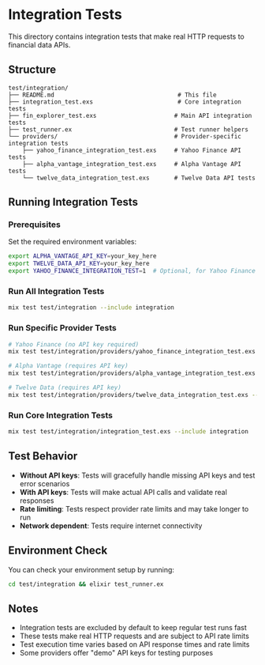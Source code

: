 # Integration Tests

This directory contains integration tests that make real HTTP requests to financial data APIs.

## Structure

```
test/integration/
├── README.md                                   # This file
├── integration_test.exs                        # Core integration tests  
├── fin_explorer_test.exs                      # Main API integration tests
├── test_runner.ex                             # Test runner helpers
└── providers/                                 # Provider-specific integration tests
    ├── yahoo_finance_integration_test.exs     # Yahoo Finance API tests
    ├── alpha_vantage_integration_test.exs     # Alpha Vantage API tests
    └── twelve_data_integration_test.exs       # Twelve Data API tests
```

## Running Integration Tests

### Prerequisites

Set the required environment variables:

```bash
export ALPHA_VANTAGE_API_KEY=your_key_here
export TWELVE_DATA_API_KEY=your_key_here
export YAHOO_FINANCE_INTEGRATION_TEST=1  # Optional, for Yahoo Finance tests
```

### Run All Integration Tests

```bash
mix test test/integration --include integration
```

### Run Specific Provider Tests

```bash
# Yahoo Finance (no API key required)
mix test test/integration/providers/yahoo_finance_integration_test.exs --include integration

# Alpha Vantage (requires API key)
mix test test/integration/providers/alpha_vantage_integration_test.exs --include integration

# Twelve Data (requires API key)
mix test test/integration/providers/twelve_data_integration_test.exs --include integration
```

### Run Core Integration Tests

```bash
mix test test/integration/integration_test.exs --include integration
```

## Test Behavior

- **Without API keys**: Tests will gracefully handle missing API keys and test error scenarios
- **With API keys**: Tests will make actual API calls and validate real responses
- **Rate limiting**: Tests respect provider rate limits and may take longer to run
- **Network dependent**: Tests require internet connectivity

## Environment Check

You can check your environment setup by running:

```bash
cd test/integration && elixir test_runner.ex
```

## Notes

- Integration tests are excluded by default to keep regular test runs fast
- These tests make real HTTP requests and are subject to API rate limits
- Test execution time varies based on API response times and rate limits
- Some providers offer "demo" API keys for testing purposes